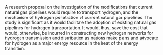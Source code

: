 A research proposal on the investigation of the modifications that current natural gas pipelines would require to transport hydrogen, and the mechanism of hydrogen penetration of current natural gas pipelines. The study is significant as it would facilitate the adoption of existing natural gas pipelines for hydrogen transportation. It would, thus, save the cost that would, otherwise, be incurred in constructing new hydrogen networks for hydrogen transmission and distribution as nations make plans and advocate for hydrogen as a major energy resource in the heat of the energy transition.
